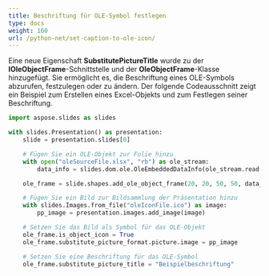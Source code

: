 ```yaml
---
title: Beschriftung für OLE-Symbol festlegen
type: docs
weight: 160
url: /python-net/set-caption-to-ole-icon/
---
```


Eine neue Eigenschaft **SubstitutePictureTitle** wurde zu der **IOleObjectFrame**-Schnittstelle und der **OleObjectFrame**-Klasse hinzugefügt. Sie ermöglicht es, die Beschriftung eines OLE-Symbols abzurufen, festzulegen oder zu ändern. Der folgende Codeausschnitt zeigt ein Beispiel zum Erstellen eines Excel-Objekts und zum Festlegen seiner Beschriftung.

```py
import aspose.slides as slides

with slides.Presentation() as presentation:
    slide = presentation.slides[0]

    # Fügen Sie ein OLE-Objekt zur Folie hinzu
    with open("oleSourceFile.xlsx", "rb") as ole_stream:
        data_info = slides.dom.ole.OleEmbeddedDataInfo(ole_stream.read(), "xlsx")

    ole_frame = slide.shapes.add_ole_object_frame(20, 20, 50, 50, data_info)

    # Fügen Sie ein Bild zur Bildsammlung der Präsentation hinzu
    with slides.Images.from_file("oleIconFile.ico") as image:
        pp_image = presentation.images.add_image(image)

    # Setzen Sie das Bild als Symbol für das OLE-Objekt
    ole_frame.is_object_icon = True
    ole_frame.substitute_picture_format.picture.image = pp_image

    # Setzen Sie eine Beschriftung für das OLE-Symbol
    ole_frame.substitute_picture_title = "Beispielbeschriftung"
```